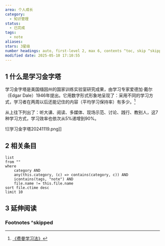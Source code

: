 ```yaml
---
area: 个人成长
category:
  - 知识管理
status:
  - 已完成
tags:
  - note
aliases: 
stars: 3星级
number headings: auto, first-level 2, max 6, contents ^toc, skip ^skipped, start-at 1, _.1.1
modified date: 2025-05-10 17:10:55
---
```

## 1 什么是学习金字塔

学习金字塔是美国缅因州的国家训练实验室研究成果，由学习专家爱德加·戴尔（Edgar Dale）1946年提出。它用数字形式形象地呈现了：采用不同的学习方式，学习者在两周以后还能记住的内容（平均学习保持率）有多少。[^1]

从上往下列出了：听大课、阅读、多媒体、现场示范、讨论、践行、教别人，这7种学习方式，学习效率也依次从5%递增到90%。

![[学习金字塔20241119.png]]



## 2 相关条目

```dataview
list
from ""
where 
    category AND
    any(this.category, (c) => contains(category, c)) AND
    icontains(tags, "note") AND
    file.name != this.file.name
sort file.ctime desc
limit 10
```

## 3 延伸阅读
### Footnotes ^skipped

[^1]: [《费曼学习法》](http://www.qiusir.com/?p=21995)